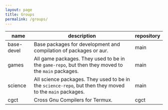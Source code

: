 ```yaml
---
layout: page
title: Groups
permalink: /groups/
---
```


name | description | repository
--- | --- | ---
base-devel | Base packages for development and compilation of packages or aur. | main
games | All game packages. They used to be in the `game-repo`, but then they moved to the `main` packages. | main
science | All science packages. They used to be in the `science-repo`, but then they moved to the `main` packages. | main
cgct | Cross Gnu Compilers for Termux. | cgct
